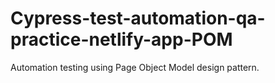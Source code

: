 # Cypress-test-automation-qa-practice-netlify-app-POM
Automation testing using Page Object Model design pattern.
